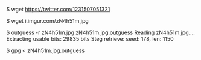 $ wget https://twitter.com/1231507051321

$ wget i.imgur.com/zN4h51m.jpg 

$ outguess -r zN4h51m.jpg zN4h51m.jpg.outguess
Reading zN4h51m.jpg....
Extracting usable bits:   29835 bits
Steg retrieve: seed: 178, len: 1150

$ gpg < zN4h51m.jpg.outguess

